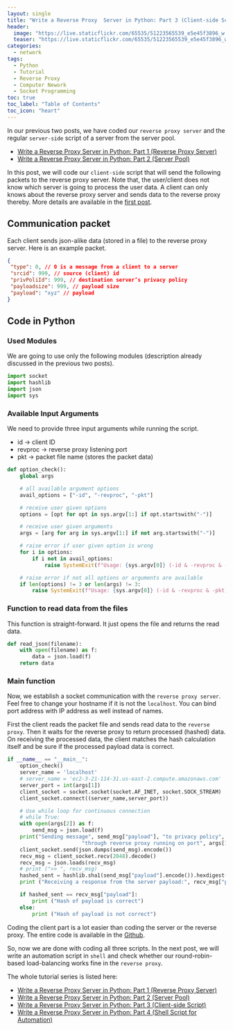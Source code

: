 ```yaml
---
layout: single
title: "Write a Reverse Proxy  Server in Python: Part 3 (Client-side Script)"
header:
  image: "https://live.staticflickr.com/65535/51223565539_e5e45f3896_w.jpg"
  teaser: "https://live.staticflickr.com/65535/51223565539_e5e45f3896_w.jpg"
categories:
  - network
tags:
  - Python
  - Tutorial
  - Reverse Proxy
  - Computer Nework
  - Socket Programming
toc: true
toc_label: "Table of Contents"
toc_icon: "heart"
---
```



In our previous two posts, we have coded our `reverse proxy server` and the regular `server-side` script of a server from the server pool.

* [Write a Reverse Proxy Server in Python: Part 1 (Reverse Proxy Server)](https://shantoroy.com/network/write-a-reverse-proxy-server-in-python/)
* [Write a Reverse Proxy Server in Python: Part 2 (Server Pool)](https://shantoroy.com/network/write-a-reverse-proxy-in-python-part-02-servers/)

In this post, we will code our `client-side` script that will send the following packets to the reverse proxy server. Note that, the user/client does not know which server is going to process the user data. A client can only knows about the reverse proxy server and sends data to the reverse proxy thereby. More details are available in the [first post](https://shantoroy.com/network/write-a-reverse-proxy-server-in-python/).

## Communication packet
Each client sends json-alike data (stored in a file) to the reverse proxy server. Here is an example packet.

```json
{
 "type": 0, // 0 is a message from a client to a server
 "srcid": 999, // source (client) id
 "privPoliId": 999, // destination server’s privacy policy
 "payloadsize": 999, // payload size
 "payload": "xyz" // payload
}
```

## Code in Python
### Used Modules
We are going to use only the following modules (description already discussed in the previous two posts).
```python
import socket 
import hashlib
import json
import sys
```

### Available Input Arguments
We need to provide three input arguments while running the script.
* id $\rightarrow$ client ID
*  revproc $\rightarrow$ reverse proxy listening port
* pkt $\rightarrow$ packet file name (stores the packet data)
```python
def option_check():
    global args 

    # all available argument options
    avail_options = ["-id", "-revproc", "-pkt"]

    # receive user given options
    options = [opt for opt in sys.argv[1:] if opt.startswith("-")]

    # receive user given arguments
    args = [arg for arg in sys.argv[1:] if not arg.startswith("-")]

    # raise error if user given option is wrong
    for i in options:
        if i not in avail_options:
            raise SystemExit(f"Usage: {sys.argv[0]} (-id & -revproc & -pkt) <argument>...")

    # raise error if not all options or arguments are available
    if len(options) != 3 or len(args) != 3:
        raise SystemExit(f"Usage: {sys.argv[0]} (-id & -revproc & -pkt) <argument>...")
```

### Function to read data from the files
This function is straight-forward. It just opens the file and returns the read data.
```python
def read_json(filename):
    with open(filename) as f:
        data = json.load(f)
    return data
```

### Main function
Now, we establish a socket communication with the `reverse proxy server`. Feel free to change your hostname if it is not the `localhost`. You can bind port address with IP address as well instead of names. 

First the client reads the packet file and sends read data to the `reverse proxy`. Then it waits for the reverse proxy to return processed (hashed) data.
On receiving the processed data, the client matches the hash calculation itself and be sure if the processed payload data is correct. 
```python
if __name__ == "__main__":
    option_check()
    server_name = 'localhost'
    # server_name = 'ec2-3-21-114-31.us-east-2.compute.amazonaws.com'
    server_port = int(args[1])
    client_socket = socket.socket(socket.AF_INET, socket.SOCK_STREAM)
    client_socket.connect((server_name,server_port))

    # Use while loop for continuous connection
    # while True:
    with open(args[2]) as f:
        send_msg = json.load(f)
    print("Sending message", send_msg["payload"], "to privacy policy", send_msg["privPoliId"],\
                        "through reverse proxy running on port", args[1])
    client_socket.send(json.dumps(send_msg).encode())
    recv_msg = client_socket.recv(2048).decode()
    recv_msg = json.loads(recv_msg)
    # print (">> ", recv_msg)
    hashed_sent = hashlib.sha1(send_msg["payload"].encode()).hexdigest()
    print ("Receiving a response from the server payload:", recv_msg["payload"])

    if hashed_sent == recv_msg["payload"]:
        print ("Hash of payload is correct")
    else:
        print ("Hash of payload is not correct")
```

Coding the client part is a lot easier than coding the server or the reverse proxy. The entire code is available in the [Github](https://github.com/shantoroy/reverse_proxy/blob/master/client.py).

So, now we are done with coding all three scripts. In the next post, we will write an automation script in `shell` and check whether our round-robin-based load-balancing works fine in the `reverse proxy`.


The whole tutorial series is listed here:
* [Write a Reverse Proxy Server in Python: Part 1 (Reverse Proxy Server)](https://shantoroy.com/network/write-a-reverse-proxy-server-in-python/)
* [Write a Reverse Proxy Server in Python: Part 2 (Server Pool)](https://shantoroy.com/network/write-a-reverse-proxy-in-python-part-02-servers/)
* [Write a Reverse Proxy Server in Python: Part 3 (Client-side Script)](https://shantoroy.com/network/write-a-reverse-proxy-server-client-side-script/)
* [Write a Reverse Proxy Server in Python: Part 4 (Shell Script for Automation)](https://shantoroy.com/network/write-a-reverse-proxy-in-python-automation-shell-script/)



<!--stackedit_data:
eyJoaXN0b3J5IjpbMTAyNTkxMjczMywxNDQzMjI4MjkxLC0xOD
g2NzU2NTAsLTE5MjEyNzkzNzIsLTIwODA4Nzg5MDcsLTIxMjY0
NzgxODQsMTY4MTExOTk2NSwtNTgwNTM1Njc5XX0=
-->
